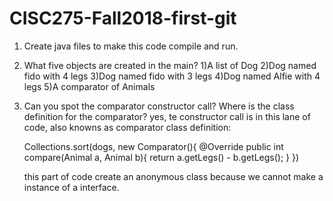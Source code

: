 # CISC275-Fall2018-first-git
1. Create java files to make this code compile and run.

2. What five objects are created in the main?
	1)A list of Dog
	2)Dog named fido with 4 legs
	3)Dog named fido with 3 legs 
	4)Dog named Alfie with 4 legs
	5)A comparator of Animals

3. Can you spot the comparator constructor call? Where is the class definition for the comparator?
	yes, te constructor call is in this lane of code, also knowns as comparator class definition:
	
	Collections.sort(dogs, new Comparator<Animal>(){
			@Override
			public int compare(Animal a, Animal b){
			    return a.getLegs() - b.getLegs();
			}
		})
		
	this part of code create an anonymous class because we cannot make a instance of a interface.